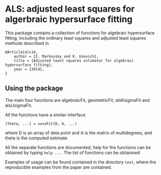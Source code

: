 ALS: adjusted least squares for algerbraic hypersurface fitting
==============================================================================
This package contains a collection of functions for algebraic hypersurface fitting,
including the ordinary least squares and adjusted least squares methods described in

    @Article{als14,
        author = {I. Markovsky and K. Usevich},
        title = {Adjusted least squares estimator for algebraic hypersurface fitting},
        year = {2014},
    }

Using the package
-----------------

The main four functions are algebraicFit, geometricFit, alsKsigmaFit and alsUsigmaFit.

All the functions have a similar interface
    
    [theta, ...] = xxxxFit(D, A, ...)

where D is an array of data point and A is the matrix of multidegrees,
and theta is the computed estimate.

All the separate functions are documented, 
help for the functions can be obtained by typing `help ...`.
The list of functions can be obtaioned

Examples of usage can be found contained in the directory `test`,
where the reproducible examples from the paper are contained.
